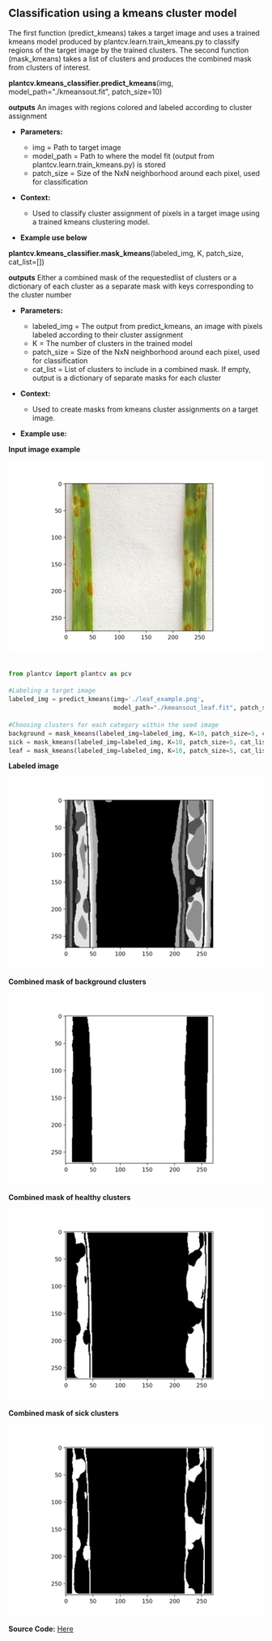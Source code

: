 ## Classification using a kmeans cluster model

The first function (predict_kmeans) takes a target image and uses a trained kmeans model produced by plantcv.learn.train_kmeans.py to classify regions of the target image by the trained clusters. The second function (mask_kmeans) takes a list of clusters and produces the combined mask from clusters of interest. 

**plantcv.kmeans_classifier.predict_kmeans**(img, model_path="./kmeansout.fit", patch_size=10)

**outputs** An images with regions colored and labeled according to cluster assignment

- **Parameters:**
    - img = Path to target image
    - model_path = Path to where the model fit (output from plantcv.learn.train_kmeans.py) is stored
    - patch_size = Size of the NxN neighborhood around each pixel, used for classification

- **Context:**
    - Used to classify cluster assignment of pixels in a target image using a trained kmeans clustering model.

- **Example use below**


**plantcv.kmeans_classifier.mask_kmeans**(labeled_img, K, patch_size, cat_list=[])

**outputs** Either a combined mask of the requestedlist of clusters or a dictionary of each cluster as a separate mask with keys corresponding to the cluster number 

- **Parameters:**
    - labeled_img = The output from predict_kmeans, an image with pixels labeled according to their cluster assignment
    - K = The number of clusters in the trained model
    - patch_size = Size of the NxN neighborhood around each pixel, used for classification
    - cat_list = List of clusters to include in a combined mask. If empty, output is a dictionary of separate masks for each cluster

- **Context:**
    - Used to create masks from kmeans cluster assignments on a target image.  

- **Example use:**

**Input image example**

![Screenshot](img/documentation_images/kmeans_clustering/leaf_example.png)

```python

from plantcv import plantcv as pcv

#Labeling a target image
labeled_img = predict_kmeans(img='./leaf_example.png',
                             model_path="./kmeansout_leaf.fit", patch_size=5)

#Choosing clusters for each category within the seed image
background = mask_kmeans(labeled_img=labeled_img, K=10, patch_size=5, cat_list=[0, 2, 4, 6, 7])
sick = mask_kmeans(labeled_img=labeled_img, K=10, patch_size=5, cat_list=[1, 3])
leaf = mask_kmeans(labeled_img=labeled_img, K=10, patch_size=5, cat_list=[5, 8, 9])

```

**Labeled image**

![Screenshot](img/documentation_images/kmeans_clustering/leaf_labeled.png)

**Combined mask of background clusters**

![Screenshot](img/documentation_images/kmeans_clustering/leaf_background_mask.png)

**Combined mask of healthy clusters**

![Screenshot](img/documentation_images/kmeans_clustering/leaf_healthy_mask.png)

**Combined mask of sick clusters**

![Screenshot](img/documentation_images/kmeans_clustering/leaf_sick_mask.png)

**Source Code:** [Here](https://github.com/danforthcenter/plantcv/blob/main/plantcv/plantcv/kmeans_classifier.py)